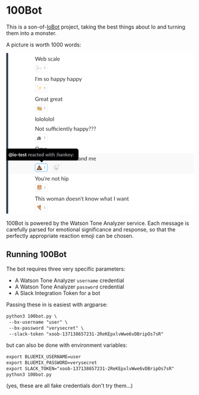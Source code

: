 # 100Bot

This is a son-of-[IoBot](https://github.com/adahn6/Io) project, taking the best
things about Io and turning them into a monster.

A picture is worth 1000 words:

![Screenshot of example conversation](example.png)

100Bot is powered by the Watson Tone Analyzer service. Each message is carefully
parsed for emotional significance and response, so that the perfectly
appropriate reaction emoji can be chosen.

## Running 100Bot

The bot requires three very specific parameters:
 - A Watson Tone Analyzer `username` credential
 - A Watson Tone Analyzer `password` credential
 - A Slack Integration Token for a bot

Passing these in is easiest with argparse:

```shell
python3 100bot.py \
 --bx-username "user" \
 --bx-password "verysecret" \
 --slack-token "xoob-137138657231-2ReKEpxlvWwe6vDBripOs7sR"

```

but can also be done with environment variables:

```shell
export BLUEMIX_USERNAME=user
export BLUEMIX_PASSWORD=verysecret
export SLACK_TOKEN="xoob-137138657231-2ReKEpxlvWwe6vDBripOs7sR"
python3 100bot.py

```

(yes, these are all fake credentials don't try them...)
